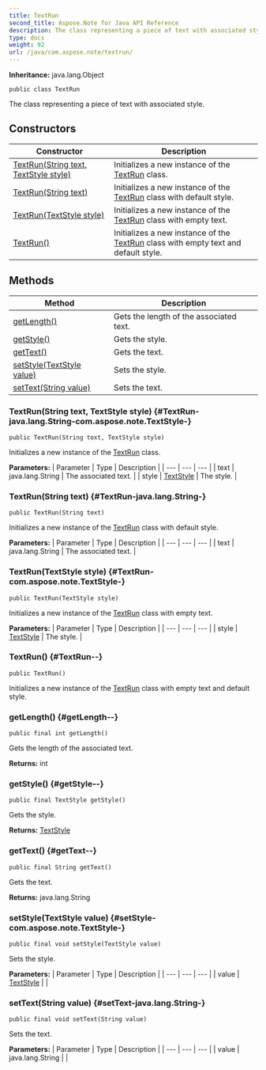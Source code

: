 ```yaml
---
title: TextRun
second_title: Aspose.Note for Java API Reference
description: The class representing a piece of text with associated style.
type: docs
weight: 92
url: /java/com.aspose.note/textrun/
---
```


**Inheritance:**
java.lang.Object
```
public class TextRun
```

The class representing a piece of text with associated style.
## Constructors

| Constructor | Description |
| --- | --- |
| [TextRun(String text, TextStyle style)](#TextRun-java.lang.String-com.aspose.note.TextStyle-) | Initializes a new instance of the [TextRun](../../com.aspose.note/textrun) class. |
| [TextRun(String text)](#TextRun-java.lang.String-) | Initializes a new instance of the [TextRun](../../com.aspose.note/textrun) class with default style. |
| [TextRun(TextStyle style)](#TextRun-com.aspose.note.TextStyle-) | Initializes a new instance of the [TextRun](../../com.aspose.note/textrun) class with empty text. |
| [TextRun()](#TextRun--) | Initializes a new instance of the [TextRun](../../com.aspose.note/textrun) class with empty text and default style. |
## Methods

| Method | Description |
| --- | --- |
| [getLength()](#getLength--) | Gets the length of the associated text. |
| [getStyle()](#getStyle--) | Gets the style. |
| [getText()](#getText--) | Gets the text. |
| [setStyle(TextStyle value)](#setStyle-com.aspose.note.TextStyle-) | Sets the style. |
| [setText(String value)](#setText-java.lang.String-) | Sets the text. |
### TextRun(String text, TextStyle style) {#TextRun-java.lang.String-com.aspose.note.TextStyle-}
```
public TextRun(String text, TextStyle style)
```


Initializes a new instance of the [TextRun](../../com.aspose.note/textrun) class.

**Parameters:**
| Parameter | Type | Description |
| --- | --- | --- |
| text | java.lang.String | The associated text. |
| style | [TextStyle](../../com.aspose.note/textstyle) | The style. |

### TextRun(String text) {#TextRun-java.lang.String-}
```
public TextRun(String text)
```


Initializes a new instance of the [TextRun](../../com.aspose.note/textrun) class with default style.

**Parameters:**
| Parameter | Type | Description |
| --- | --- | --- |
| text | java.lang.String | The associated text. |

### TextRun(TextStyle style) {#TextRun-com.aspose.note.TextStyle-}
```
public TextRun(TextStyle style)
```


Initializes a new instance of the [TextRun](../../com.aspose.note/textrun) class with empty text.

**Parameters:**
| Parameter | Type | Description |
| --- | --- | --- |
| style | [TextStyle](../../com.aspose.note/textstyle) | The style. |

### TextRun() {#TextRun--}
```
public TextRun()
```


Initializes a new instance of the [TextRun](../../com.aspose.note/textrun) class with empty text and default style.

### getLength() {#getLength--}
```
public final int getLength()
```


Gets the length of the associated text.

**Returns:**
int
### getStyle() {#getStyle--}
```
public final TextStyle getStyle()
```


Gets the style.

**Returns:**
[TextStyle](../../com.aspose.note/textstyle)
### getText() {#getText--}
```
public final String getText()
```


Gets the text.

**Returns:**
java.lang.String
### setStyle(TextStyle value) {#setStyle-com.aspose.note.TextStyle-}
```
public final void setStyle(TextStyle value)
```


Sets the style.

**Parameters:**
| Parameter | Type | Description |
| --- | --- | --- |
| value | [TextStyle](../../com.aspose.note/textstyle) |  |

### setText(String value) {#setText-java.lang.String-}
```
public final void setText(String value)
```


Sets the text.

**Parameters:**
| Parameter | Type | Description |
| --- | --- | --- |
| value | java.lang.String |  |


